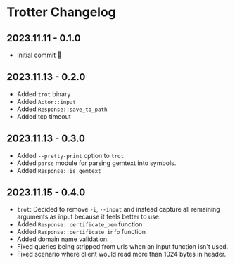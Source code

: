 # Trotter Changelog

## 2023.11.11 - 0.1.0
- Initial commit 🥳

## 2023.11.13 - 0.2.0
- Added `trot` binary
- Added `Actor::input`
- Added `Response::save_to_path`
- Added tcp timeout

## 2023.11.13 - 0.3.0
- Added `--pretty-print` option to `trot`
- Added `parse` module for parsing gemtext into symbols.
- Added `Response::is_gemtext`

## 2023.11.15 - 0.4.0
- `trot`: Decided to remove `-i`, `--input` and instead
  capture all remaining arguments as input because it feels
  better to use.
- Added `Response::certificate_pem` function
- Added `Response::certificate_info` function
- Added domain name validation.
- Fixed queries being stripped from urls when an input function
  isn't used.
- Fixed scenario where client would read more than 1024
  bytes in header.
